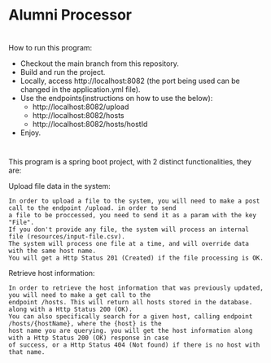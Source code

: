 # Alumni Processor

#
How to run this program:

* Checkout the main branch from this repository.
* Build and run the project.
* Locally, access http://localhost:8082 (the port being used can be changed in the application.yml file).
* Use the endpoints(instructions on how to use the below):
    * http://localhost:8082/upload
    * http://localhost:8082/hosts
    * http://localhost:8082/hosts/hostId
* Enjoy.
#

This program is a spring boot project, with 2 distinct functionalities, they are:

Upload file data in the system:

    In order to upload a file to the system, you will need to make a post call to the endpoint /upload. in order to send
    a file to be proccessed, you need to send it as a param with the key "File".
    If you don't provide any file, the system will process an internal file (resources/input-file.csv).
    The system will process one file at a time, and will override data with the same host name.
    You will get a Http Status 201 (Created) if the file processing is OK.

Retrieve host information:
    
    In order to retrieve the host information that was previously updated, you will need to make a get call to the 
    endpoint /hosts. This will return all hosts stored in the database. along with a Http Status 200 (OK).
    You can also specifically search for a given host, calling endpoint /hosts/{hostName}, where the {host} is the 
    host name you are querying. you will get the host information along with a Http Status 200 (OK) response in case
    of success, or a Http Status 404 (Not found) if there is no host with that name.
    
